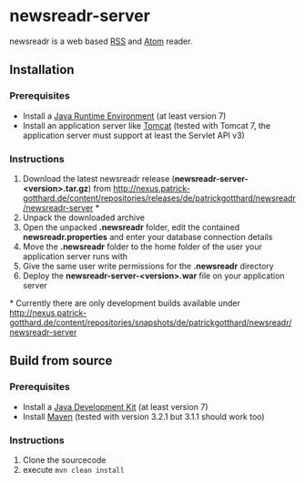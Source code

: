 # newsreadr-server

newsreadr is a web based [RSS](http://en.wikipedia.org/wiki/RSS) and [Atom](http://en.wikipedia.org/wiki/Atom_%28standard%29) reader.

## Installation

### Prerequisites
* Install a [Java Runtime Environment](http://www.oracle.com/technetwork/java/javase/downloads/index.html) (at least version 7)
* Install an application server like [Tomcat](http://tomcat.apache.org) (tested with Tomcat 7, the application server must support at least the Servlet API v3)

### Instructions

1. Download the latest newsreadr release (**newsreadr-server-&lt;version&gt;.tar.gz**) from http://nexus.patrick-gotthard.de/content/repositories/releases/de/patrickgotthard/newsreadr/newsreadr-server *
2. Unpack the downloaded archive
3. Open the unpacked **.newsreadr** folder, edit the contained **newsreadr.properties** and enter your database connection details
4. Move the **.newsreadr** folder to the home folder of the user your application server runs with
5. Give the same user write permissions for the **.newsreadr** directory
6. Deploy the **newsreadr-server-&lt;version&gt;.war** file on your application server


\* Currently there are only development builds available under http://nexus.patrick-gotthard.de/content/repositories/snapshots/de/patrickgotthard/newsreadr/newsreadr-server

## Build from source

### Prerequisites
* Install a [Java Development Kit](http://www.oracle.com/technetwork/java/javase/downloads/index.html) (at least version 7)
* Install [Maven](http://maven.apache.org) (tested with version 3.2.1 but 3.1.1 should work too)

### Instructions
1. Clone the sourcecode
2. execute ```mvn clean install```